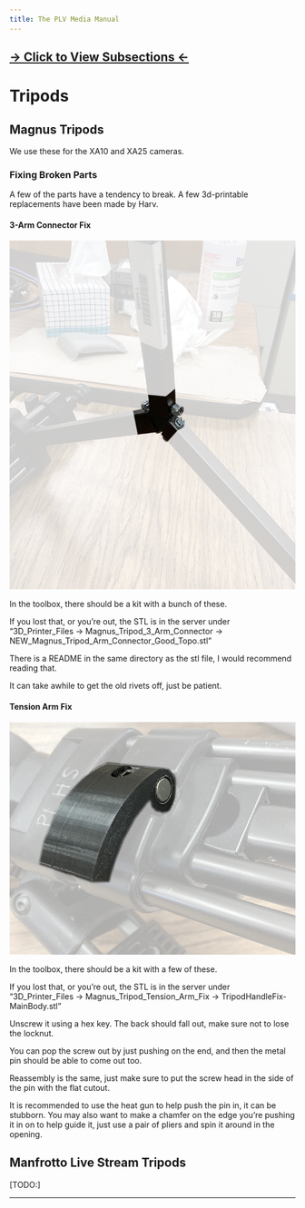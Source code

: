 ```yaml
---
title: The PLV Media Manual
---
```


## [→ Click to View Subsections ←](headers-h.1tcdkup64r9g)

Tripods
=======

Magnus Tripods
--------------

We use these for the XA10 and XA25 cameras.

### Fixing Broken Parts

A few of the parts have a tendency to break. A few 3d-printable replacements have been made by Harv.

#### 3-Arm Connector Fix

![](images/image18.png)

In the toolbox, there should be a kit with a bunch of these.

If you lost that, or you’re out, the STL is in the server under “3D\_Printer\_Files -> Magnus\_Tripod\_3\_Arm\_Connector -> NEW\_Magnus\_Tripod\_Arm\_Connector\_Good\_Topo.stl”

There is a README in the same directory as the stl file, I would recommend reading that.

It can take awhile to get the old rivets off, just be patient.

#### Tension Arm Fix

![](images/image72.png)

In the toolbox, there should be a kit with a few of these.

If you lost that, or you’re out, the STL is in the server under “3D\_Printer\_Files -> Magnus\_Tripod\_Tension\_Arm\_Fix -> TripodHandleFix-MainBody.stl”

Unscrew it using a hex key. The back should fall out, make sure not to lose the locknut. 

You can pop the screw out by just pushing on the end, and then the metal pin should be able to come out too.

Reassembly is the same, just make sure to put the screw head in the side of the pin with the flat cutout.

It is recommended to use the heat gun to help push the pin in, it can be stubborn. You may also want to make a chamfer on the edge you’re pushing it in on to help guide it, just use a pair of pliers and spin it around in the opening.

Manfrotto Live Stream Tripods
-----------------------------

\[TODO:\]

* * *